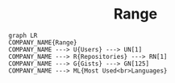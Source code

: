 <h1 align="center">Range</h1>

```mermaid
graph LR
COMPANY_NAME{Range}
COMPANY_NAME ---> U{Users} ---> UN[1]
COMPANY_NAME ---> R{Repositories} ---> RN[1]
COMPANY_NAME ---> G{Gists} ---> GN[125]
COMPANY_NAME ---> ML{Most Used<br>Languages}
```
